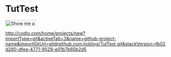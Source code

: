 # TutTest

<a href="https://codio.com/ianjobling/tuttest"><img src="https://codio-public.s3.amazonaws.com/sharing/demo-in-ide.png" width="95" height="19" alt="Show me a Demo at Codio"></a>


http://codio.com/home/projects/new?importType=git&activeTab=3&name=github-project-name&importGitUrl=git@github.com:ijobling/TutTest.git&stackVersion=fb02d280-dfea-4771-9529-e01b7b65b2d5
